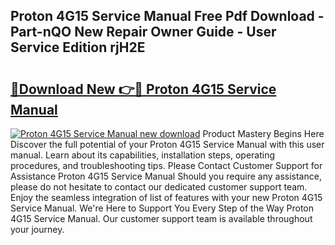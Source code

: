 ## Proton 4G15 Service Manual Free Pdf Download - Part-nQO New Repair Owner Guide - User Service Edition rjH2E

# <h2><a href="http://bc74082.oget.top/?id=Proton+4G15+Service+Manual">🔗Download New 👉🔴 Proton 4G15 Service Manual</a></h2>

[![Proton 4G15 Service Manual new download](https://i.imgur.com/5g1atiW.png)](http://bc74082.oget.top/?id=Proton+4G15+Service+Manual)
Product Mastery Begins Here Discover the full potential of your Proton 4G15 Service Manual with this user manual. Learn about its capabilities, installation steps, operating procedures, and troubleshooting tips. Please Contact Customer Support for Assistance Proton 4G15 Service Manual Should you require any assistance, please do not hesitate to contact our dedicated customer support team. Enjoy the seamless integration of list of features with your new Proton 4G15 Service Manual. We're Here to Support You Every Step of the Way Proton 4G15 Service Manual. Our customer support team is available throughout your journey.
